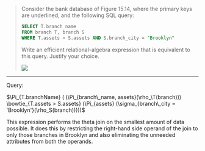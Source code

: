 > Consider the bank database of Figure 15.14, where the primary keys are underlined, and the 
> following SQL query: 
> 
> ```sql 
> SELECT T.branch_name
> FROM branch T, branch S
> WHERE T.assets > S.assets AND S.branch_city = "Brooklyn"
> ```
> Write an efficient relational-algebra expression that is equivalent to this query. 
> Justify your choice. 
> 
> <img src="figure15.14.png">

--------------------------------
Query: 

$\Pi_{T.branchName} ( (\Pi_{branch\_name, assets}(\rho_\T(branch))) \bowtie_{T.assets > S.assets}  (\Pi_{assets} (\sigma_{branch\_city = 'Brooklyn'}(\rho_S(branch)))))$

This expression performs the theta join on the smallest amount of data possible. It does 
this by restricting the right-hand side operand of the join to only those branches in Brooklyn
and also eliminating the unneeded attributes from both the operands. 

